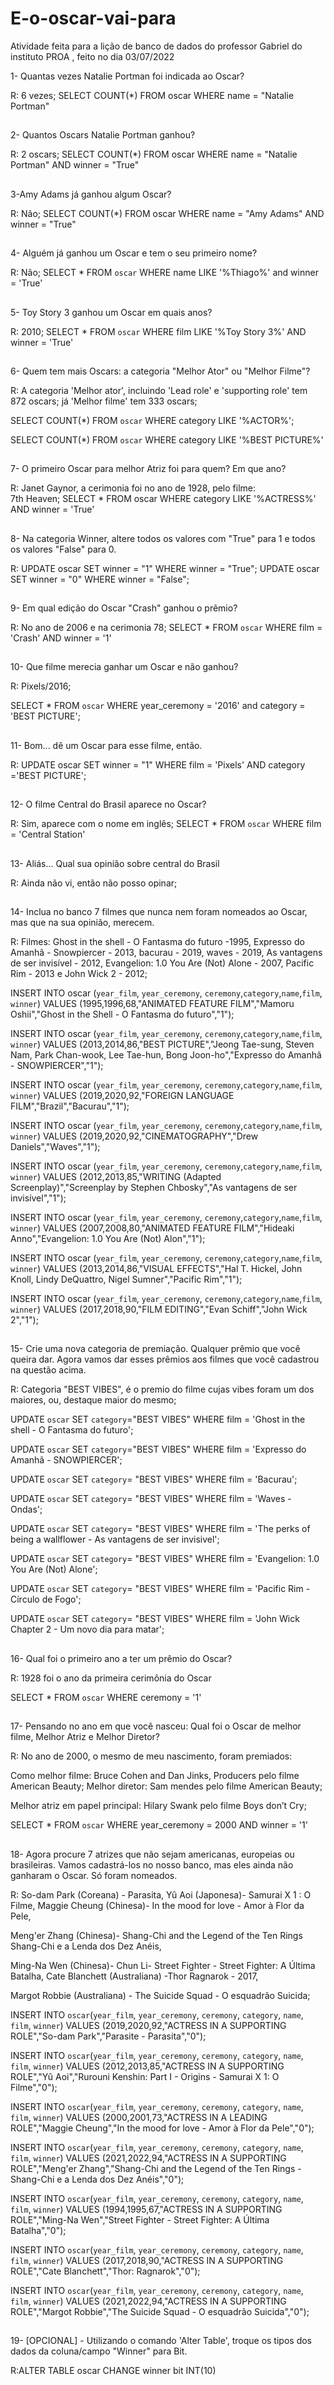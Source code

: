 # E-o-oscar-vai-para
Atividade feita para a lição de banco de dados do professor Gabriel do instituto PROA , feito no dia 03/07/2022

1- Quantas vezes Natalie Portman foi indicada ao Oscar?

R: 6 vezes;
SELECT COUNT(*) FROM oscar WHERE name = "Natalie Portman"
##
2- Quantos Oscars Natalie Portman ganhou?

R: 2 oscars;
SELECT COUNT(*) FROM oscar WHERE name = "Natalie Portman" AND winner = "True"
##
3-Amy Adams já ganhou algum Oscar?

R: Não;
SELECT COUNT(*) FROM oscar WHERE name = "Amy Adams" AND winner = "True"
##
4- Alguém já ganhou um Oscar e tem o seu primeiro nome?

R: Não;
SELECT * FROM `oscar` WHERE name LIKE '%Thiago%' and winner = 'True'
##
5- Toy Story 3 ganhou um Oscar em quais anos?

R: 2010;
SELECT * FROM `oscar` WHERE film LIKE '%Toy Story 3%' AND winner = 'True'
##
6- Quem tem mais Oscars: a categoria "Melhor Ator" ou "Melhor Filme"?

R: A categoria 'Melhor ator', incluindo 'Lead role' e 'supporting role' tem 872 oscars; já 'Melhor filme' tem 333 oscars;

SELECT COUNT(*) FROM `oscar` WHERE category LIKE '%ACTOR%';

SELECT COUNT(*) FROM `oscar` WHERE category LIKE '%BEST PICTURE%'
##
7- O primeiro Oscar para melhor Atriz foi para quem? Em que ano?

R:  Janet Gaynor, a cerimonia foi no ano de 1928, pelo filme: 	
7th Heaven;
SELECT * FROM oscar WHERE category LIKE '%ACTRESS%' AND winner = 'True'
##
8- Na categoria Winner, altere todos os valores com "True" para 1 e todos os valores "False" para 0.

R: UPDATE oscar SET winner = "1" WHERE winner = "True";
UPDATE oscar SET winner = "0" WHERE winner = "False";
##
9- Em qual edição do Oscar "Crash" ganhou o prêmio?

R: No ano de 2006 e na cerimonia 78;
SELECT * FROM `oscar` WHERE film = 'Crash' AND winner = '1'
##
10- Que filme merecia ganhar um Oscar e não ganhou?

R: Pixels/2016;

SELECT * FROM `oscar` WHERE year_ceremony = '2016' and category = 'BEST PICTURE';
##
11- Bom... dê um Oscar para esse filme, então.

R:
UPDATE oscar SET winner = "1" WHERE film = 'Pixels' AND category ='BEST PICTURE';
##
12- O filme Central do Brasil aparece no Oscar?

R: Sim, aparece com o nome em inglês;
SELECT * FROM `oscar` WHERE film = 'Central Station'
##
13- Aliás... Qual sua opinião sobre central do Brasil

R: Ainda não vi, então não posso opinar;
##
14- Inclua no banco 7 filmes que nunca nem foram nomeados ao Oscar, mas que na sua opinião, merecem.

R: Filmes: Ghost in the shell - O Fantasma do futuro -1995, Expresso do Amanhã - Snowpiercer - 2013, bacurau - 2019, waves - 2019, As vantagens de ser invisível - 2012,
Evangelion: 1.0 You Are (Not) Alone - 2007, Pacific Rim - 2013 e John Wick 2 - 2012;

INSERT INTO oscar (`year_film`, `year_ceremony`, `ceremony`,`category`,`name`,`film`, `winner`) VALUES (1995,1996,68,"ANIMATED FEATURE FILM","Mamoru Oshii","Ghost in the Shell - O Fantasma do futuro","1");

INSERT INTO oscar (`year_film`, `year_ceremony`, `ceremony`,`category`,`name`,`film`, `winner`) VALUES (2013,2014,86,"BEST PICTURE","Jeong Tae-sung, Steven Nam, Park Chan-wook, Lee Tae-hun, Bong Joon-ho","Expresso do Amanhã - SNOWPIERCER","1");

INSERT INTO oscar (`year_film`, `year_ceremony`, `ceremony`,`category`,`name`,`film`, `winner`) VALUES (2019,2020,92,"FOREIGN LANGUAGE FILM","Brazil","Bacurau","1");

INSERT INTO oscar (`year_film`, `year_ceremony`, `ceremony`,`category`,`name`,`film`, `winner`) VALUES (2019,2020,92,"CINEMATOGRAPHY","Drew Daniels","Waves","1");

INSERT INTO oscar (`year_film`, `year_ceremony`, `ceremony`,`category`,`name`,`film`, `winner`) VALUES (2012,2013,85,"WRITING (Adapted Screenplay)","Screenplay by Stephen Chbosky","As vantagens de ser invisível","1");

INSERT INTO oscar (`year_film`, `year_ceremony`, `ceremony`,`category`,`name`,`film`, `winner`) VALUES (2007,2008,80,"ANIMATED FEATURE FILM","Hideaki Anno","Evangelion: 1.0 You Are (Not) Alon","1");

INSERT INTO oscar (`year_film`, `year_ceremony`, `ceremony`,`category`,`name`,`film`, `winner`) VALUES (2013,2014,86,"VISUAL EFFECTS","Hal T. Hickel, John Knoll, Lindy DeQuattro, Nigel Sumner","Pacific Rim","1");

INSERT INTO oscar (`year_film`, `year_ceremony`, `ceremony`,`category`,`name`,`film`, `winner`) VALUES (2017,2018,90,"FILM EDITING","Evan Schiff","John Wick 2","1");
##
15- Crie uma nova categoria de premiação. Qualquer prêmio que você queira dar. Agora vamos dar esses prêmios aos filmes que você cadastrou na questão acima.

R: Categoria "BEST VIBES", é o premio do filme cujas vibes foram um dos maiores, ou, destaque maior do mesmo;

UPDATE `oscar` SET `category`="BEST VIBES" WHERE film = 'Ghost in the shell - O Fantasma do futuro';

UPDATE `oscar` SET `category`="BEST VIBES" WHERE film = 'Expresso do Amanhã - SNOWPIERCER';

UPDATE `oscar` SET `category`= "BEST VIBES" WHERE film = 'Bacurau';

UPDATE `oscar` SET `category`= "BEST VIBES" WHERE film = 'Waves - Ondas';

UPDATE `oscar` SET `category`= "BEST VIBES" WHERE film = 'The perks of being a wallflower - As vantagens de ser invisivel';

UPDATE `oscar` SET `category`= "BEST VIBES" WHERE film = 'Evangelion: 1.0 You Are (Not) Alone';

UPDATE `oscar` SET `category`= "BEST VIBES" WHERE film = 'Pacific Rim - Círculo de Fogo';

UPDATE `oscar` SET `category`= "BEST VIBES" WHERE film = 'John Wick Chapter 2 - Um novo dia para matar';
##
16- Qual foi o primeiro ano a ter um prêmio do Oscar?

R: 1928 foi o ano da primeira cerimônia do Oscar

SELECT * FROM `oscar` WHERE ceremony = '1'
##
17- Pensando no ano em que você nasceu: Qual foi o Oscar de melhor filme, Melhor Atriz e Melhor Diretor?

R: No ano de 2000, o mesmo de meu nascimento, foram premiados:

Como melhor filme: Bruce Cohen and Dan Jinks, Producers pelo filme American Beauty;
Melhor diretor: Sam mendes pelo filme American Beauty;

Melhor atriz em papel principal: Hilary Swank pelo filme Boys don’t Cry;

SELECT * FROM `oscar` WHERE year_ceremony = 2000 AND winner = '1'
##
18- Agora procure 7 atrizes que não sejam americanas, europeias ou brasileiras.  Vamos cadastrá-los no nosso banco, mas eles ainda não ganharam o Oscar. Só foram nomeados.

R: So-dam Park (Coreana) - Parasita, Yû Aoi (Japonesa)- Samurai X 1 : O Filme, Maggie Cheung (Chinesa)- In the mood for love - Amor à Flor da Pele,

Meng'er Zhang (Chinesa)- Shang-Chi and the Legend of the Ten Rings Shang-Chi e a Lenda dos Dez Anéis,

Ming-Na Wen (Chinesa)- Chun Li- Street Fighter - Street Fighter: A Última Batalha, Cate Blanchett  (Australiana) -Thor Ragnarok - 2017,

Margot Robbie (Australiana) - The Suicide Squad - O esquadrão Suicida;

INSERT INTO `oscar`(`year_film`, `year_ceremony`, `ceremony`, `category`, `name`, `film`, `winner`) VALUES (2019,2020,92,"ACTRESS IN A SUPPORTING ROLE","So-dam Park","Parasite - Parasita","0");

INSERT INTO `oscar`(`year_film`, `year_ceremony`, `ceremony`, `category`, `name`, `film`, `winner`) VALUES (2012,2013,85,"ACTRESS IN A SUPPORTING ROLE","Yû Aoi","Rurouni Kenshin: Part I - Origins - Samurai X 1: O Filme","0");

INSERT INTO `oscar`(`year_film`, `year_ceremony`, `ceremony`, `category`, `name`, `film`, `winner`) VALUES (2000,2001,73,"ACTRESS IN A LEADING ROLE","Maggie Cheung","In the mood for love - Amor à Flor da Pele","0");

INSERT INTO `oscar`(`year_film`, `year_ceremony`, `ceremony`, `category`, `name`, `film`, `winner`) VALUES (2021,2022,94,"ACTRESS IN A SUPPORTING ROLE","Meng'er Zhang","Shang-Chi and the Legend of the Ten Rings - Shang-Chi e a Lenda dos Dez Anéis","0");

INSERT INTO `oscar`(`year_film`, `year_ceremony`, `ceremony`, `category`, `name`, `film`, `winner`) VALUES (1994,1995,67,"ACTRESS IN A SUPPORTING ROLE","Ming-Na Wen","Street Fighter - Street Fighter: A Última Batalha","0");

INSERT INTO `oscar`(`year_film`, `year_ceremony`, `ceremony`, `category`, `name`, `film`, `winner`) VALUES (2017,2018,90,"ACTRESS IN A SUPPORTING ROLE","Cate Blanchett","Thor: Ragnarok","0");

INSERT INTO `oscar`(`year_film`, `year_ceremony`, `ceremony`, `category`, `name`, `film`, `winner`) VALUES (2021,2022,94,"ACTRESS IN A SUPPORTING ROLE","Margot Robbie","The Suicide Squad - O esquadrão Suicida","0");
##
19- [OPCIONAL] - Utilizando o comando 'Alter Table', troque os tipos dos dados da coluna/campo "Winner" para Bit.

R:ALTER TABLE oscar CHANGE winner bit INT(10)
##
